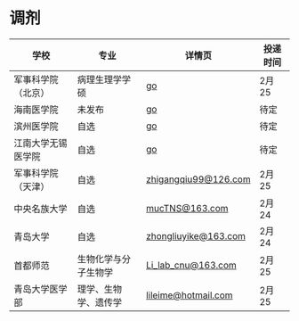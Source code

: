 # 调剂
学校 | 专业 | 详情页 | 投递时间
---------| ------------- | ------------| ---------
军事科学院（北京） | 病理生理学学硕 | <a href="http://www.dxy.cn/bbs/topic/40555143?source=rss" target="_blank">go</a> | 2月25
海南医学院 | 未发布 | <a href="http://www.chinakaoyan.com/info/article/id/275677.shtml" target="_blank">go</a> | 待定
滨州医学院 | 自选 | <a href="http://www.chinakaoyan.com/info/article/id/275901.shtml" target="_blank">go</a> | 待定
江南大学无锡医学院 | 自选 | <a href="http://wxms.jiangnan.edu.cn/info/1071/4045.htm" target="_blank">go</a> | 待定
军事科学院（天津） | 自选 | zhigangqiu99@126.com | 2月25
中央名族大学 | 自选 | mucTNS@163.com | 2月24
青岛大学 | 自选 | zhongliuyike@163.com | 2月24
首都师范 | 生物化学与分子生物学 | Li_lab_cnu@163.com | 2月25
青岛大学医学部 | 理学、生物学、遗传学 | lileime@hotmail.com | 2月25

